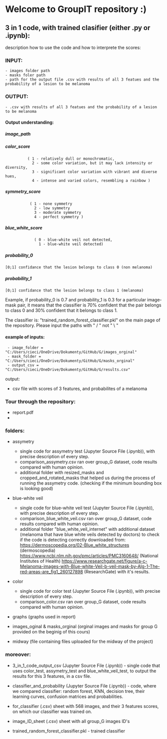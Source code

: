 # Welcome to GroupIT repository :)


## 3 in 1 code, with trained clasifier (either .py or .ipynb):
description how to use the code and how to interprete the scores:

### INPUT:
    - images folder path
    - masks foler path
    - path for the output file .csv with results of all 3 featues and the probability of a lesion to be melanoma
### OUTPUT:
    - .csv with results of all 3 featues and the probability of a lesion to be melanoma  

#### Output understanding:
##### image_path     
##### color_score   
              ( 1 - relatively dull or monochromatic,  
                2 - some color variation, but it may lack intensity or diversity,   
                3 - significant color variation with vibrant and diverse hues,   
                4 - intense and varied colors, resembling a rainbow )  
                 
##### symmetry_score 
               ( 1 - none symmetry      
                 2 - low symmetry        
                 3 - moderate symmetry       
                 4 - perfect symmetry )         
##### blue_white_score 
                 ( 0 - blue-white veil not detected,
                   1 - blue-white veil detected)  
  
##### probability_0 
    [0;1] confidance that the lesion belongs to class 0 (non melanoma)  
##### probability_1  
    [0;1] confidance that the lesion belongs to class 1 (melanoma)  
  
Example, if probability_0 is 0.7 and probability_1 is 0.3 for a particular image-mask pair, it means that the classifier is 70% confident that the pair belongs to class 0 and 30% confident that it belongs to class 1.
    
    
        
The classifier is: "trained_random_forest_classifier.pkl" on the main page of the repository.
Please input the paths with " / " not " \ "   
  
    
#### example of inputs:  
     - image_folder = "C:/Users/cieci/OneDrive/Dokumenty/GitHub/G/images_orginal"  
     - mask_folder = "C:/Users/cieci/OneDrive/Dokumenty/GitHub/G/masks_orginal"  
     - output_csv = "C:/Users/cieci/OneDrive/Dokumenty/GitHub/G/results.csv"  

  
output:
- csv file with scores of 3 features, and probabilites of a melanoma



### Tour through the repository:
- report.pdf
- 
### folders:

- assymetry
    - single code for assymetry test (Jupyter Source File (.ipynb)), with precise description of every step.
    - comparison_assymetry.csv ran over group_G dataset, code results compared with 
      human opinion.
    - additional folder with resized_masks and cropped_and_rotated_masks that helped us
      during the process of running the assymetry code. (checking if the minimum bounding
      box is looking good)
  
  
- blue-white veil 
    - single code for blue-white veil test (Jupyter Source File (.ipynb)), with precise description of every step.
    - comparison_blue_white_veil.csv ran over group_G dataset, code results compared with 
      human opinion.
    - additional folder "blue_white_veil_internet" with additional dataset (melanoma that
      have blue white veils detected by doctors) to check if the code is detecting
      correctly downloaded from: 
       https://dermoscopedia.org/02-Blue_white_structures
       (dermoscopedia)
       https://www.ncbi.nlm.nih.gov/pmc/articles/PMC3160648/ 
       (National Institutes of Health)
       https://www.researchgate.net/figure/a-c-Melanoma-images-with-Blue-white-Veil-b-veil-mask-by-Alg-1-The-red-areas-are_fig1_260127898
       (ResearchGate)
      with it's results.
      
- color
    - single code for color test (Jupyter Source File (.ipynb)), with precise description of every step.
    - comparison_color.csv ran over group_G dataset, code results compared with 
      human opinion.
      
- graphs (graphs used in report)

- images_oginal & masks_orginal (orginal images and masks for group G provided on the
  beginig of this cours)
    
- midway (file containing files uploaded for the midway of the project)

### moreover:
- 3_in_1_code_output_csv (Jupyter Source File (.ipynb)) - single code that uses color_test, assymetry_test and blue_white_veil_test, to output the results for this 3 features,
  in a csv file.
  
- classifier_and_probability (Jupyter Source File (.ipynb)) - code, where we compared classifier: random forest,  KNN, decision tree, their learning curves, confusion matrices and probabilities.

- for_classifier (.csv) sheet with 568 images, and their 3 features scores, on which our classifier was trained on.
 
- image_ID_sheet (.csv) sheet with all group_G images ID's
 
- trained_random_forest_classifier.pkl  - trained classifier 

 
